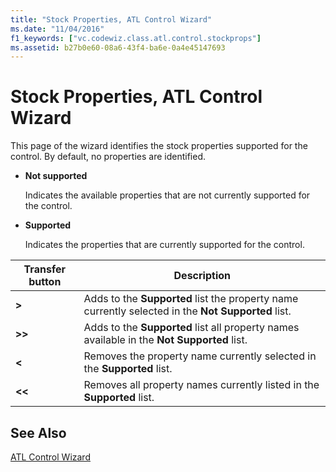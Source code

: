 ```yaml
---
title: "Stock Properties, ATL Control Wizard"
ms.date: "11/04/2016"
f1_keywords: ["vc.codewiz.class.atl.control.stockprops"]
ms.assetid: b27b0e60-08a6-43f4-ba6e-0a4e45147693
---
```

# Stock Properties, ATL Control Wizard

This page of the wizard identifies the stock properties supported for the control. By default, no properties are identified.

- **Not supported**

   Indicates the available properties that are not currently supported for the control.

- **Supported**

   Indicates the properties that are currently supported for the control.

|Transfer button|Description|
|---------------------|-----------------|
|**>**|Adds to the **Supported** list the property name currently selected in the **Not Supported** list.|
|**>>**|Adds to the **Supported** list all property names available in the **Not Supported** list.|
|**\<**|Removes the property name currently selected in the **Supported** list.|
|**\<\<**|Removes all property names currently listed in the **Supported** list.|

## See Also

[ATL Control Wizard](../../atl/reference/atl-control-wizard.md)

